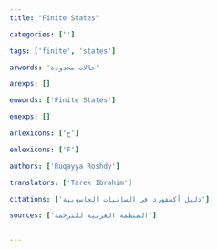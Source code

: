 ```yaml
---
title: "Finite States"

categories: ['']

tags: ['finite', 'states']

arwords: 'حالات محدودة'

arexps: []

enwords: ['Finite States']

enexps: []

arlexicons: ['ح']

enlexicons: ['F']

authors: ['Ruqayya Roshdy']

translators: ['Tarek Ibrahim']

citations: ['دليل أكسفورد في السانيات الحاسوبية']

sources: ['المنظمة العربية للترجمة']


---
```

